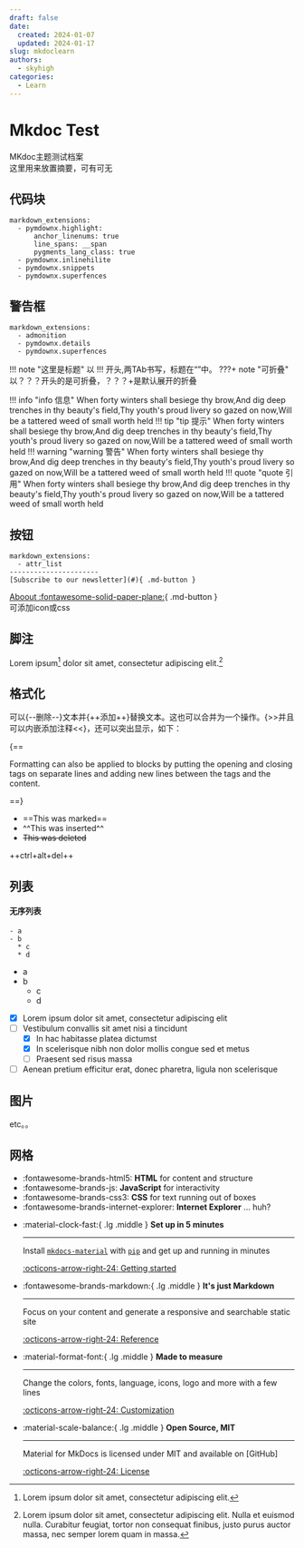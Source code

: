 ```yaml
---
draft: false 
date:
  created: 2024-01-07 
  updated: 2024-01-17 
slug: mkdoclearn
authors:
  - skyhigh
categories:
  - Learn
---
```


# Mkdoc Test
MKdoc主题测试档案  
这里用来放置摘要，可有可无  
<!-- uptoc -->
## 代码块
``` title="这是标题"
markdown_extensions:
  - pymdownx.highlight:
      anchor_linenums: true
      line_spans: __span
      pygments_lang_class: true
  - pymdownx.inlinehilite
  - pymdownx.snippets
  - pymdownx.superfences
```

## 警告框
```
markdown_extensions:
  - admonition
  - pymdownx.details
  - pymdownx.superfences
```

!!! note "这里是标题"
    以 !!! 开头,两TAb书写，标题在“”中。
???+ note "可折叠"
    以？？？开头的是可折叠，？？？+是默认展开的折叠

!!! info "info 信息"
    When forty winters shall besiege thy brow,And dig deep trenches in thy beauty's field,Thy youth's proud livery so gazed on now,Will be a tattered weed of small worth held
!!! tip "tip 提示"
    When forty winters shall besiege thy brow,And dig deep trenches in thy beauty's field,Thy youth's proud livery so gazed on now,Will be a tattered weed of small worth held
!!! warning "warning 警告"
    When forty winters shall besiege thy brow,And dig deep trenches in thy beauty's field,Thy youth's proud livery so gazed on now,Will be a tattered weed of small worth held
!!! quote "quote 引用"
    When forty winters shall besiege thy brow,And dig deep trenches in thy beauty's field,Thy youth's proud livery so gazed on now,Will be a tattered weed of small worth held

## 按钮
```
markdown_extensions:
  - attr_list
----------------------
[Subscribe to our newsletter](#){ .md-button }
```
[Aboout :fontawesome-solid-paper-plane:](#){ .md-button }  
可添加icon或css

## 脚注
Lorem ipsum[^1] dolor sit amet, consectetur adipiscing elit.[^2]  

## 格式化
可以{--删除--}文本并{++添加++}替换文本。这也可以合并为一个操作。{>>并且可以内嵌添加注释<<}，还可以突出显示，如下：

{==

Formatting can also be applied to blocks by putting the opening and closing
tags on separate lines and adding new lines between the tags and the content.

==}

- ==This was marked==
- ^^This was inserted^^
- ~~This was deleted~~

++ctrl+alt+del++

## 列表
#### 无序列表
```
- a
- b
  * c
  * d
```

- a  
- b  
  - c  
  - d  

- [x] Lorem ipsum dolor sit amet, consectetur adipiscing elit
- [ ] Vestibulum convallis sit amet nisi a tincidunt
    * [x] In hac habitasse platea dictumst
    * [x] In scelerisque nibh non dolor mollis congue sed et metus
    * [ ] Praesent sed risus massa
- [ ] Aenean pretium efficitur erat, donec pharetra, ligula non scelerisque

## 图片
etc。。

## 网格
<div class="grid cards" markdown>

- :fontawesome-brands-html5: __HTML__ for content and structure
- :fontawesome-brands-js: __JavaScript__ for interactivity
- :fontawesome-brands-css3: __CSS__ for text running out of boxes
- :fontawesome-brands-internet-explorer: __Internet Explorer__ ... huh?

</div>

<div class="grid cards" markdown>

-   :material-clock-fast:{ .lg .middle } __Set up in 5 minutes__

    ---

    Install [`mkdocs-material`](#) with [`pip`](#) and get up
    and running in minutes

    [:octicons-arrow-right-24: Getting started](#)

-   :fontawesome-brands-markdown:{ .lg .middle } __It's just Markdown__

    ---

    Focus on your content and generate a responsive and searchable static site

    [:octicons-arrow-right-24: Reference](#)

-   :material-format-font:{ .lg .middle } __Made to measure__

    ---

    Change the colors, fonts, language, icons, logo and more with a few lines

    [:octicons-arrow-right-24: Customization](#)

-   :material-scale-balance:{ .lg .middle } __Open Source, MIT__

    ---

    Material for MkDocs is licensed under MIT and available on [GitHub]

    [:octicons-arrow-right-24: License](#)

</div>
























[^1]: Lorem ipsum dolor sit amet, consectetur adipiscing elit.  
[^2]:
    Lorem ipsum dolor sit amet, consectetur adipiscing elit. Nulla et euismod
    nulla. Curabitur feugiat, tortor non consequat finibus, justo purus auctor
    massa, nec semper lorem quam in massa.